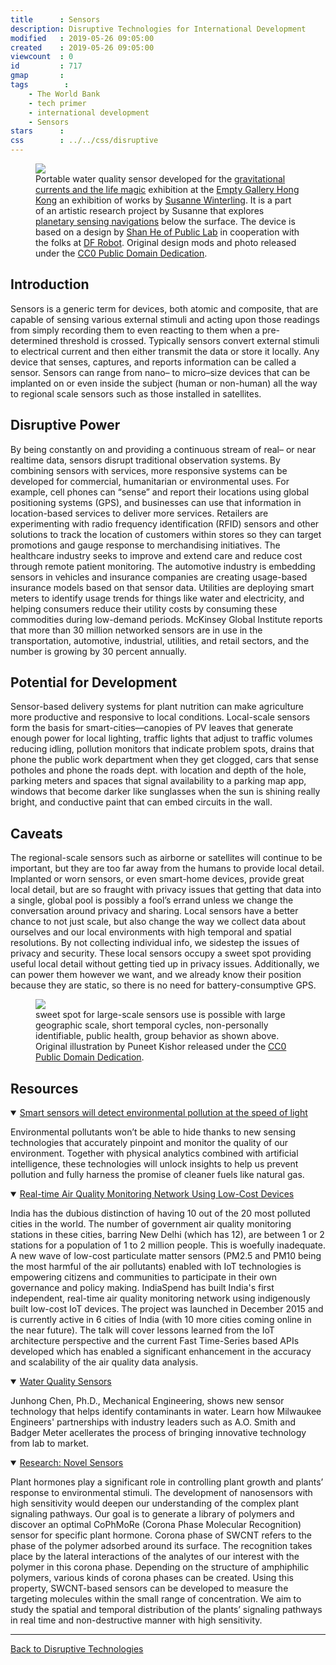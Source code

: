 ```yaml
---
title      : Sensors
description: Disruptive Technologies for International Development
modified   : 2019-05-26 09:05:00
created    : 2019-05-26 09:05:00
viewcount  : 0
id         : 717
gmap       : 
tags        :
    - The World Bank
    - tech primer
    - international development
    - Sensors
stars      : 
css        : ../../css/disruptive
---
```


<figure>
    <img src="water-quality-sensor.png">
    <figcaption>Portable water quality sensor developed for the <a href="https://emptygallery.com/exhibitions/eg12_gravitational-currents-the-life-magic/" target="_blank">gravitational currents and the life magic</a> exhibition at the <a href="https://emptygallery.com" target="_blank">Empty Gallery Hong Kong</a> an exhibition of works by <a href="http://www.susannewinterling.com" target="_blank">Susanne Winterling</a>. It is a part of an artistic research project by Susanne that explores <a href="http://web.v-a.pt/planetary-sensing/" target="_blank">planetary sensing navigations</a> below the surface. The device is based on a design by <a href="https://publiclab.org/notes/shanlter/06-08-2017/knowflow-automatic-water-meter" target="_blank">Shan He of Public Lab</a> in cooperation with the folks at <a href="https://www.dfrobot.com" target="_blank">DF Robot</a>. Original design mods and photo released under the <a href="https://creativecommons.org/publicdomain/zero/1.0/" target="_blank">CC0 Public Domain Dedication</a>.</figcaption>
</figure>


## Introduction

Sensors is a generic term for devices, both atomic and composite, that are capable of sensing various external stimuli and acting upon those readings from simply recording them to even reacting to them when a pre-determined threshold is crossed. Typically sensors convert external stimuli to electrical current and then either transmit the data or store it locally. Any device that senses, captures, and reports information can be called a sensor. Sensors can range from nano– to micro–size devices that can be implanted on or even inside the subject (human or non-human) all the way to regional scale sensors such as those installed in satellites.

## Disruptive Power

By being constantly on and providing a continuous stream of real– or near realtime data, sensors disrupt traditional observation systems. By combining sensors with services, more responsive systems can be developed for commercial, humanitarian or environmental uses. For example, cell phones can “sense” and report their locations using global positioning systems (GPS), and businesses can use that information in location-based services to deliver more services. Retailers are experimenting with radio frequency identification (RFID) sensors and other solutions to track the location of customers within stores so they can target promotions and gauge response to merchandising initiatives. The healthcare industry seeks to improve and extend care and reduce cost through remote patient monitoring. The automotive industry is embedding sensors in vehicles and insurance companies are creating usage-based insurance models based on that sensor data. Utilities are deploying smart meters to identify usage trends for things like water and electricity, and helping consumers reduce their utility costs by consuming these commodities during low-demand periods. McKinsey Global Institute reports that more than 30 million networked sensors are in use in the transportation, automotive, industrial, utilities, and retail sectors, and the number is growing by 30 percent annually.

## Potential for Development

Sensor-based delivery systems for plant nutrition can make agriculture more productive and responsive to local conditions. Local-scale sensors form the basis for smart-cities—canopies of PV leaves that generate enough power for local lighting, traffic lights that adjust to traffic volumes reducing idling, pollution monitors that indicate problem spots, drains that phone the public work department when they get clogged, cars that sense potholes and phone the roads dept. with location and depth of the hole, parking meters and spaces that signal availability to a parking map app, windows that become darker like sunglasses when the sun is shining really bright, and conductive paint that can embed circuits in the wall.

## Caveats

The regional-scale sensors such as airborne or satellites will continue to be important, but they are too far away from the humans to provide local detail. Implanted or worn sensors, or even smart-home devices, provide great local detail, but are so fraught with privacy issues that getting that data into a single, global pool is possibly a fool’s errand unless we change the conversation around privacy and sharing. Local sensors have a better chance to not just scale, but also change the way we collect data about ourselves and our local environments with high temporal and spatial resolutions. By not collecting individual info, we sidestep the issues of privacy and security. These local sensors occupy a sweet spot providing useful local detail without getting tied up in privacy issues. Additionally, we can power them however we want, and we already know their position because they are static, so there is no need for battery-consumptive GPS.

<figure>
    <img src="sensors.png">
    <figcaption> sweet spot for large-scale sensors use is possible with large geographic scale, short temporal cycles, non-personally identifiable, public health, group behavior as shown above. Original illustration by Puneet Kishor released under the <a href="https://creativecommons.org/publicdomain/zero/1.0/" target="_blank">CC0 Public Domain Dedication</a>.</figcaption>
</figure>

## Resources

<details class="video" open>
    <summary><a href="https://www.youtube.com/watch?v=8NiVUzKFlzI" target="_blank">Smart sensors will detect environmental pollution at the speed of light</a></summary>
    <p>Environmental pollutants won’t be able to hide thanks to new sensing technologies that accurately pinpoint and monitor the quality of our environment. Together with physical analytics combined with artificial intelligence, these technologies will unlock insights to help us prevent pollution and fully harness the promise of cleaner fuels like natural gas.</p>
</details>

<details class="video" open>
    <summary><a href="https://www.youtube.com/watch?v=82Cw7gi6hF0" target="_blank">Real-time Air Quality Monitoring Network Using Low-Cost Devices</a></summary>
    <p>India has the dubious distinction of having 10 out of the 20 most polluted cities in the world. The number of government air quality monitoring stations in these cities, barring New Delhi (which has 12), are between 1 or 2 stations for a population of 1 to 2 million people. This is woefully inadequate. A new wave of low-cost particulate matter sensors (PM2.5 and PM10 being the most harmful of the air pollutants) enabled with IoT technologies is empowering citizens and communities to participate in their own governance and policy making. IndiaSpend has built India's first independent, real-time air quality monitoring network using indigenously built low-cost IoT devices. The project was launched in December 2015 and is currently active in 6 cities of India (with 10 more cities coming online in the near future). The talk will cover lessons learned from the IoT architecture perspective and the current Fast Time-Series based APIs developed which has enabled a significant enhancement in the accuracy and scalability of the air quality data analysis.</p>
</details>

<details class="video" open>
    <summary><a href="https://www.youtube.com/watch?v=F1DK3IhyZao" target="_blank">Water Quality Sensors</a></summary>
    <p>Junhong Chen, Ph.D., Mechanical Engineering, shows new sensor technology that helps identify contaminants in water. Learn how Milwaukee Engineers' partnerships with industry leaders such as A.O. Smith and Badger Meter acellerates the process of bringing innovative technology from lab to market.</p>
</details>

<details class="text" open>
    <summary><a href="https://distap.mit.edu/research-novel-sensors/" target="_blank">Research: Novel Sensors</a></summary>
    <p>Plant hormones play a significant role in controlling plant growth and plants’ response to environmental stimuli. The development of nanosensors with high sensitivity would deepen our understanding of the complex plant signaling pathways. Our goal is to generate a library of polymers and discover an optimal CoPhMoRe (Corona Phase Molecular Recognition) sensor for specific plant hormone. Corona phase of SWCNT refers to the phase of the polymer adsorbed around its surface. The recognition takes place by the lateral interactions of the analytes of our interest with the polymer in this corona phase. Depending on the structure of amphiphilic polymers, various kinds of corona phases can be created. Using this property, SWCNT-based sensors can be developed to measure the targeting molecules within the small range of concentration. We aim to study the spatial and temporal distribution of the plants’ signaling pathways in real time and non-destructive manner with high sensitivity.</p>
</details>

----

[Back to Disruptive Technologies](/Disruptive-Technologies)